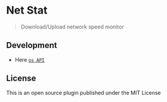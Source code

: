 # Net Stat

> Download/Upload network speed monitor

## Development

* Here [`os API`](https://doc.here.app/#/jsAPI/oS?id=osnetstatinterval-callback)

## License

This is an open source plugin published under the MIT License